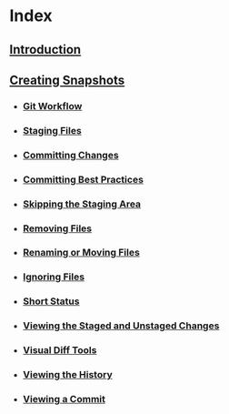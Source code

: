 # Index

## [Introduction](MarkdownFiles/Introduction.md)

## [Creating Snapshots](MarkdownFiles/Creating%20Snapshots.md)
- ### [Git Workflow](MarkdownFiles/Git%20Workflow.md)
- ### [Staging Files](MarkdownFiles/Staging%20Files.md)
- ### [Committing Changes](MarkdownFiles/Committing%20Changes.md)
- ### [Committing Best Practices](MarkdownFiles/Committing%20Best%20Practices.md)
- ### [Skipping the Staging Area](MarkdownFiles/Skipping%20the%20Staging%20Area.md)
- ### [Removing Files](MarkdownFiles/Removing%20Files.md)
- ### [Renaming or Moving Files](MarkdownFiles/Renaming%20Or%20Moving%20Files.md)
- ### [Ignoring Files](MarkdownFiles/Ignoring%20Files.md)
- ### [Short Status](MarkdownFiles/Short%20Status)
- ### [Viewing the Staged and Unstaged Changes](MarkdownFiles/Viewing%the%20Staged%20and%20Unstaged%20Changes.md)
- ### [Visual Diff Tools](MarkdownFiles/Visual%20Diff%20Tools.md)
- ### [Viewing the History](MarkdownFiles/Viewing%20the%20History.md)
- ### [Viewing a Commit](MarkdownFiles/Viewing%20a%20Commit.md)
